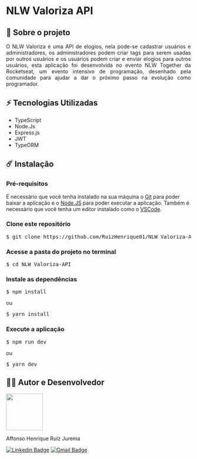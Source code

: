 # NLW Valoriza API

## :rocket: Sobre o projeto

<p align="justify">
 O NLW Valoriza é uma API de elogios, nela pode-se cadastrar usuários e administradores, os administradores podem criar tags para serem usadas 
 por outros usuários e os usuários podem criar e enviar elogios para outros usuários, esta aplicação foi desenvolvida no evento NLW Together 
 da Rocketseat, um evento intensivo de programação, desenhado pela comunidade para ajudar a dar o próximo passo na evolução como programador.
 </p>
 
 ## :zap: Tecnologias Utilizadas

- TypeScript
- Node.Js
- Express.js
- JWT
- TypeORM

## :comet: Instalação

### Pré-requisitos
É necessário que você tenha instalado na sua máquina o [Git](https://git-scm.com/) para poder baixar a aplicação e o [Node.JS](https://nodejs.org/en/) para poder executar a aplicação. Também é necessário que você tenha um editor instalado como o [VSCode](https://code.visualstudio.com/download).

### Clone este repositório
<pre>
$ git clone https://github.com/RuizHenrique01/NLW_Valoriza-API.git
</pre>

### Acesse a pasta do projeto no terminal
<pre>
$ cd NLW_Valoriza-API
</pre>

### Instale as dependências
<pre>
$ npm install
</pre>

ou

<pre>
$ yarn install
</pre>

### Execute a aplicação
<pre>
$ npm run dev
</pre>

ou 

<pre>
$ yarn dev
</pre>


## 👨‍💻 Autor e Desenvolvedor

<img src="https://avatars.githubusercontent.com/u/43937107?s=400&u=5b83906cad7f603ae198f1c3c98e6bf60249c218&v=4" width="100" height="100"/>

Affonso Henrique Ruiz Jurema

[![Linkedin Badge](https://img.shields.io/badge/-Affonso%20Henrique%20Ruiz%20Jurema-blue?style=flat-square&logo=Linkedin&logoColor=white&link=https://www.linkedin.com/in/affonso-henrique-ruiz-jurema-b8744b210/)](https://www.linkedin.com/in/affonso-henrique-ruiz-jurema-b8744b210/)
[![Gmail Badge](https://img.shields.io/badge/-affonsohenriqueruiz@gmail.com-d93025?style=flat-square&logo=Gmail&logoColor=white&link=mailto:affonsohenriqueruiz@gmail.com)](mailto:affonsohenriqueruiz@gmail.com)
